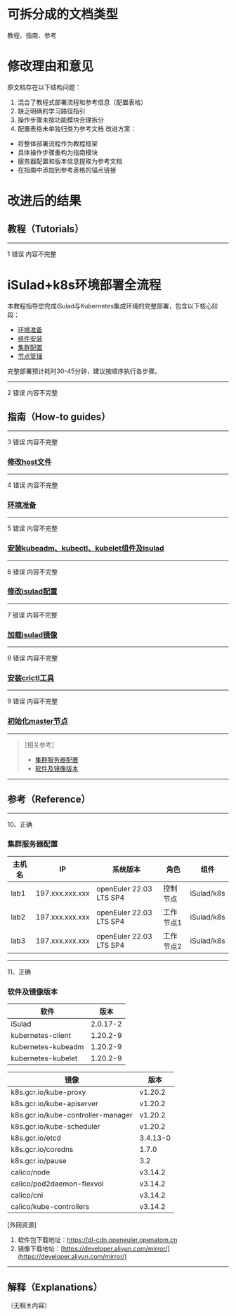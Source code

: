 # 可拆分成的文档类型

教程、指南、参考

# 修改理由和意见

原文档存在以下结构问题：
1. 混合了教程式部署流程和参考信息（配置表格）
2. 缺乏明确的学习路径指引
3. 操作步骤未按功能模块合理拆分
4. 配置表格未单独归类为参考文档
改进方案：
- 将整体部署流程作为教程框架
- 具体操作步骤重构为指南模块
- 服务器配置和版本信息提取为参考文档
- 在指南中添加到参考表格的锚点链接

# 改进后的结果

## 教程（Tutorials）
------------------------------------------------------------------------------------------------------------------------------------
1 错误 内容不完整
# iSulad+k8s环境部署全流程

本教程指导您完成iSulad与Kubernetes集成环境的完整部署，包含以下核心阶段：
- [环境准备](#环境准备)
- [组件安装](#安装kubeadm、kubectl、kubelet组件及isulad)
- [集群配置](#修改isulad配置)
- [节点管理](#初始化master节点)

完整部署预计耗时30-45分钟，建议按顺序执行各步骤。

------------------------------------------------------------------------------------------------------------------------------------
2 错误 内容不完整
## 指南（How-to guides）
------------------------------------------------------------------------------------------------------------------------------------
3 错误 内容不完整
### [修改host文件](#修改host文件)
------------------------------------------------------------------------------------------------------------------------------------
4 错误 内容不完整
### [环境准备](#环境准备)
------------------------------------------------------------------------------------------------------------------------------------
5 错误 内容不完整
### [安装kubeadm、kubectl、kubelet组件及isulad](#安装kubeadm、kubectl、kubelet组件及iSulad)
------------------------------------------------------------------------------------------------------------------------------------
6 错误 内容不完整
### [修改isulad配置](#修改isulad配置)
------------------------------------------------------------------------------------------------------------------------------------
7 错误 内容不完整
### [加载isulad镜像](#加载isulad镜像)
------------------------------------------------------------------------------------------------------------------------------------
8 错误 内容不完整
### [安装crictl工具](#安装crictl工具)
------------------------------------------------------------------------------------------------------------------------------------
9 错误 内容不完整
### [初始化master节点](#初始化master节点)
------------------------------------------------------------------------------------------------------------------------------------


> [相关参考] 
> - [集群服务器配置](#集群服务器配置)
> - [软件及镜像版本](#软件及镜像版本)
------------------------------------------------------------------------------------------------------------------------------------
## 参考（Reference）
------------------------------------------------------------------------------------------------------------------------------------
10、正确
### 集群服务器配置

| 主机名 | IP          | 系统版本                | 角色      | 组件       |
|-------|-------------|------------------------|----------|-----------|
| lab1  | 197.xxx.xxx.xxx | openEuler 22.03 LTS SP4 | 控制节点  | iSulad/k8s |
| lab2  | 197.xxx.xxx.xxx | openEuler 22.03 LTS SP4 | 工作节点1 | iSulad/k8s |
| lab3  | 197.xxx.xxx.xxx | openEuler 22.03 LTS SP4 | 工作节点2 | iSulad/k8s |
------------------------------------------------------------------------------------------------------------------------------------
11、正确
### 软件及镜像版本

| 软件                               | 版本     |
|------------------------------------|----------|
| iSulad                             | 2.0.17-2 |
| kubernetes-client                  | 1.20.2-9 |
| kubernetes-kubeadm                 | 1.20.2-9 |
| kubernetes-kubelet                 | 1.20.2-9 |

| 镜像                               | 版本     |
|------------------------------------|----------|
| k8s.gcr.io/kube-proxy              | v1.20.2  |
| k8s.gcr.io/kube-apiserver          | v1.20.2  |
| k8s.gcr.io/kube-controller-manager | v1.20.2  |
| k8s.gcr.io/kube-scheduler          | v1.20.2  |
| k8s.gcr.io/etcd                    | 3.4.13-0 |
| k8s.gcr.io/coredns                 | 1.7.0    |
| k8s.gcr.io/pause                   | 3.2      |
| calico/node                        | v3.14.2  |
| calico/pod2daemon-flexvol          | v3.14.2  |
| calico/cni                         | v3.14.2  |
| calico/kube-controllers            | v3.14.2  |

[外网资源]
1. 软件包下载地址：<https://dl-cdn.openeuler.openatom.cn>
2. 镜像下载地址：[https://developer.aliyun.com/mirror/](https://developer.aliyun.com/mirror/)
------------------------------------------------------------------------------------------------------------------------------------
## 解释（Explanations）

（无相关内容）